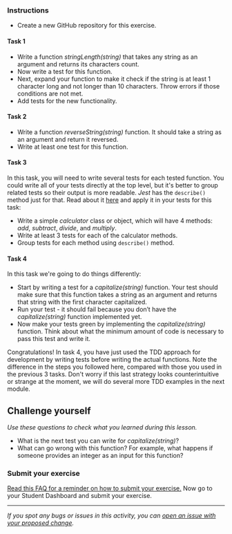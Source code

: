 ### Instructions 

- Create a new GitHub repository for this exercise.

#### Task 1
- Write a function *stringLength(string)* that takes any string as an argument and returns its characters count.
- Now write a test for this function.
- Next, expand your function to make it check if the string is at least 1 character long and not longer than 10 characters. Throw errors if those conditions are not met.
- Add tests for the new functionality.

#### Task 2
- Write a function *reverseString(string)* function. It should take a string as an argument and return it reversed.
- Write at least one test for this function.

#### Task 3
In this task, you will need to write several tests for each tested function. You could write all of your tests directly at the top level, but it's better to group related tests so their output is more readable. *Jest* has the `describe()` method just for that. Read about it [here](https://jestjs.io/docs/api#describename-fn) and apply it in your tests for this task:

- Write a simple *calculator* class or object, which will have 4 methods: *add*, *subtract*, *divide*, and *multiply*.
- Write at least 3 tests for each of the calculator methods.
- Group tests for each method using `describe()` method.

#### Task 4 
In this task we're going to do things differently:
- Start by writing a test for a *capitalize(string)* function. Your test should make sure that this function takes a string as an argument and returns that string with the first character capitalized.
- Run your test - it should fail because you don’t have the *capitalize(string)* function implemented yet.
- Now make your tests green by implementing the *capitalize(string)* function. Think about what the minimum amount of code is necessary to pass this test and write it.

Congratulations! In task 4, you have just used the TDD approach for development by writing tests before writing the actual functions. Note the difference in the steps you followed here, compared with those you used in the previous 3 tasks. Don't worry if this last strategy looks counterintuitive or strange at the moment, we will do several more TDD examples in the next module.

## Challenge yourself

*Use these questions to check what you learned during this lesson.*
- What is the next test you can write for *capitalize(string)*?
- What can go wrong with this function? For example, what happens if someone provides an integer as an input for this function?

### Submit your exercise
[Read this FAQ for a reminder on how to submit your exercise.](https://microverse.zendesk.com/hc/en-us/articles/360061344234)
Now go to your Student Dashboard and submit your exercise.

------

_If you spot any bugs or issues in this activity, you can [open an issue with your proposed change](https://github.com/microverseinc/curriculum-transversal-skills/blob/main/git-github/articles/open_issue.md)._